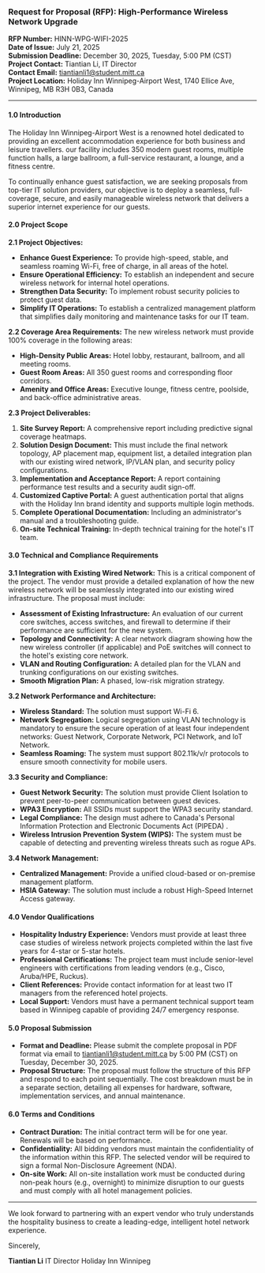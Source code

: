 ### **Request for Proposal (RFP): High-Performance Wireless Network Upgrade**

**RFP Number:** HINN-WPG-WIFI-2025  
**Date of Issue:** July 21, 2025  
**Submission Deadline:** December 30, 2025, Tuesday, 5:00 PM (CST)  
**Project Contact:** Tiantian Li, IT Director  
**Contact Email:** tiantianli1@student.mitt.ca  
**Project Location:** Holiday Inn Winnipeg-Airport West, 1740 Ellice Ave, Winnipeg, MB R3H 0B3, Canada  

---

#### **1.0 Introduction**

The Holiday Inn Winnipeg-Airport West is a renowned hotel dedicated to providing an excellent accommodation experience for both business and leisure travellers. our facility includes 350 modern guest rooms, multiple function halls, a large ballroom, a full-service restaurant, a lounge, and a fitness centre.

To continually enhance guest satisfaction, we are seeking proposals from top-tier IT solution providers, our objective is to deploy a seamless, full-coverage, secure, and easily manageable wireless network that delivers a superior internet experience for our guests.

#### **2.0 Project Scope**

**2.1 Project Objectives:**
*   **Enhance Guest Experience:** To provide high-speed, stable, and seamless roaming Wi-Fi, free of charge, in all areas of the hotel.
*   **Ensure Operational Efficiency:** To establish an independent and secure wireless network for internal hotel operations.
*   **Strengthen Data Security:** To implement robust security policies to protect guest data.
*   **Simplify IT Operations:** To establish a centralized management platform that simplifies daily monitoring and maintenance tasks for our IT team.

**2.2 Coverage Area Requirements:**
The new wireless network must provide 100% coverage in the following areas:
*   **High-Density Public Areas:** Hotel lobby, restaurant, ballroom, and all meeting rooms.
*   **Guest Room Areas:** All 350 guest rooms and corresponding floor corridors.
*   **Amenity and Office Areas:** Executive lounge, fitness centre, poolside, and back-office administrative areas.

**2.3 Project Deliverables:**
1.  **Site Survey Report:** A comprehensive report including predictive signal coverage heatmaps.
2.  **Solution Design Document:** This must include the final network topology, AP placement map, equipment list, a detailed integration plan with our existing wired network, IP/VLAN plan, and security policy configurations.
3.  **Implementation and Acceptance Report:** A report containing performance test results and a security audit sign-off.
4.  **Customized Captive Portal:** A guest authentication portal that aligns with the Holiday Inn brand identity and supports multiple login methods.
5.  **Complete Operational Documentation:** Including an administrator's manual and a troubleshooting guide.
6.  **On-site Technical Training:** In-depth technical training for the hotel's IT team.

#### **3.0 Technical and Compliance Requirements**

**3.1 Integration with Existing Wired Network:**
This is a critical component of the project. The vendor must provide a detailed explanation of how the new wireless network will be seamlessly integrated into our existing wired infrastructure. The proposal must include:
*   **Assessment of Existing Infrastructure:** An evaluation of our current core switches, access switches, and firewall to determine if their performance  are sufficient for the new system.
*   **Topology and Connectivity:** A clear network diagram showing how the new wireless controller (if applicable) and PoE switches will connect to the hotel's existing core network.
*   **VLAN and Routing Configuration:** A detailed plan for the VLAN and trunking configurations on our existing switches.
*   **Smooth Migration Plan:** A phased, low-risk migration strategy.

**3.2 Network Performance and Architecture:**
*   **Wireless Standard:** The solution must support Wi-Fi 6.
*   **Network Segregation:** Logical segregation using VLAN technology is mandatory to ensure the secure operation of at least four independent networks: Guest Network, Corporate Network, PCI Network, and IoT Network.
*   **Seamless Roaming:** The system must support 802.11k/v/r protocols to ensure smooth connectivity for mobile users.

**3.3 Security and Compliance:**
*   **Guest Network Security:** The solution must provide Client Isolation to prevent peer-to-peer communication between guest devices.
*   **WPA3 Encryption:** All SSIDs must support the WPA3 security standard.
*   **Legal Compliance:** The design must adhere to Canada's Personal Information Protection and Electronic Documents Act (PIPEDA) .
*   **Wireless Intrusion Prevention System (WIPS):** The system must be capable of detecting and preventing wireless threats such as rogue APs.

**3.4 Network Management:**
*   **Centralized Management:** Provide a unified cloud-based or on-premise management platform.
*   **HSIA Gateway:** The solution must include a robust High-Speed Internet Access gateway.

#### **4.0 Vendor Qualifications**
*   **Hospitality Industry Experience:** Vendors must provide at least three case studies of wireless network projects completed within the last five years for 4-star or 5-star hotels.
*   **Professional Certifications:** The project team must include senior-level engineers with certifications from leading vendors (e.g., Cisco, Aruba/HPE, Ruckus).
*   **Client References:** Provide contact information for at least two IT managers from the referenced hotel projects.
*   **Local Support:** Vendors must have a permanent technical support team based in Winnipeg capable of providing 24/7 emergency response.

#### **5.0 Proposal Submission**

*   **Format and Deadline:** Please submit the complete proposal in PDF format via email to tiantianli1@student.mitt.ca by 5:00 PM (CST) on Tuesday, December 30, 2025.
*   **Proposal Structure:** The proposal must follow the structure of this RFP and respond to each point sequentially. The cost breakdown must be in a separate section, detailing all expenses for hardware, software, implementation services, and annual maintenance.

#### **6.0 Terms and Conditions**
*   **Contract Duration:** The initial contract term will be for one year. Renewals will be based on performance.
*   **Confidentiality:** All bidding vendors must maintain the confidentiality of the information within this RFP. The selected vendor will be required to sign a formal Non-Disclosure Agreement (NDA).
*   **On-site Work:** All on-site installation work must be conducted during non-peak hours (e.g., overnight) to minimize disruption to our guests and must comply with all hotel management policies.

---
We look forward to partnering with an expert vendor who truly understands the hospitality business to create a leading-edge, intelligent hotel network experience.

Sincerely,

**Tiantian Li**
IT Director
Holiday Inn Winnipeg
